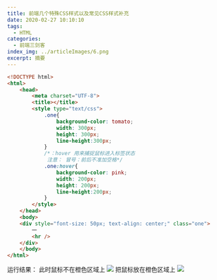 ```yaml
---
title: 前端几个特殊CSS样式以及常见CSS样式补充
date: 2020-02-27 10:10:10
tags:
  - HTML
categories:
  - 前端三剑客
index_img: ../articleImages/6.png
excerpt: 摘要
---
```

<meta name="referrer" content="no-referrer"/>

```html
<!DOCTYPE html>
<html>
	<head>
		<meta charset="UTF-8">
		<title></title>
		<style type="text/css">
			.one{
				background-color: tomato;
				width: 300px;
				height: 300px;
				line-height:300px;
			}
			/*：hover 用来捕捉鼠标进入标签状态
			 注意： 冒号：前后不准加空格*/
			.one:hover{
				background-color: pink;
				width: 200px;
				height: 200px;
				line-height:200px;
			}
		</style>
	</head>
	<body>
	<div style="font-size: 50px; text-align: center;" class="one">
		一
		<hr />
	</div>
	</body>
</html>

```
运行结果：
此时鼠标不在橙色区域上
![](https://img-blog.csdnimg.cn/319371073d7648f99b81ec894abe4d06.png?x-oss-process=image/watermark,type_d3F5LXplbmhlaQ,shadow_50,text_Q1NETiBASVQtQXVyb3Jh,size_20,color_FFFFFF,t_70,g_se,x_16)
把鼠标放在橙色区域上
![](https://img-blog.csdnimg.cn/2df902d6e4a14ae3a0a3e524ac00b63d.png?x-oss-process=image/watermark,type_d3F5LXplbmhlaQ,shadow_50,text_Q1NETiBASVQtQXVyb3Jh,size_20,color_FFFFFF,t_70,g_se,x_16)
